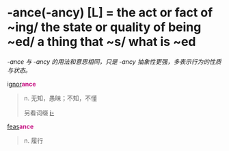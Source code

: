 # -ance(-ancy) [L] = the act or fact of ~ing/ the state or quality of being ~ed/ a thing that ~s/ what is ~ed

*-ance 与 -ancy 的用法和意思相同，只是 -ancy 抽象性更强，多表示行为的性质与状态。*

i[gnor](_gn_.md)<b style="color: #C71585;">ance</b>
> n. 无知，愚昧；不知，不懂
>
> 另看词缀 [i-](in-.1.md)

[feas](_fic_.md)<b style="color: #C71585;">ance</b>
> n. 履行